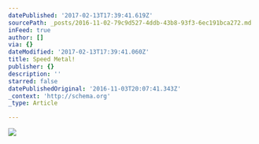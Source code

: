 ```yaml
---
datePublished: '2017-02-13T17:39:41.619Z'
sourcePath: _posts/2016-11-02-79c9d527-4ddb-43b8-93f3-6ec191bca272.md
inFeed: true
author: []
via: {}
dateModified: '2017-02-13T17:39:41.060Z'
title: Speed Metal!
publisher: {}
description: ''
starred: false
datePublishedOriginal: '2016-11-03T20:07:41.343Z'
_context: 'http://schema.org'
_type: Article

---
```

![](https://the-grid-user-content.s3-us-west-2.amazonaws.com/5af2cbcd-04a5-4c1b-b3f0-48d94031355a.jpg)